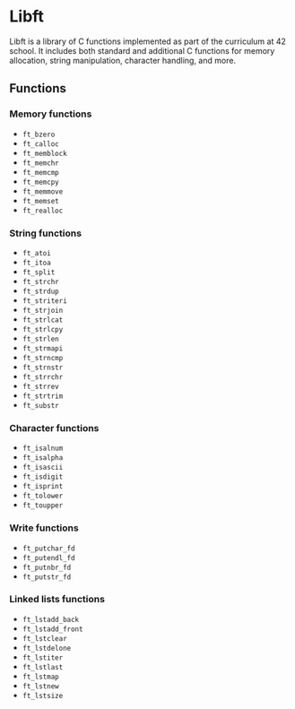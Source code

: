 # Libft
Libft is a library of C functions implemented as part of the curriculum at 42 school. It includes both standard and additional C functions for memory allocation, string manipulation, character handling, and more.

## Functions

### Memory functions

- `ft_bzero`
- `ft_calloc`
- `ft_memblock`
- `ft_memchr`
- `ft_memcmp`
- `ft_memcpy`
- `ft_memmove`
- `ft_memset`
- `ft_realloc`

### String functions

- `ft_atoi`
- `ft_itoa`
- `ft_split`
- `ft_strchr`
- `ft_strdup`
- `ft_striteri`
- `ft_strjoin`
- `ft_strlcat`
- `ft_strlcpy`
- `ft_strlen`
- `ft_strmapi`
- `ft_strncmp`
- `ft_strnstr`
- `ft_strrchr`
- `ft_strrev`
- `ft_strtrim`
- `ft_substr`

### Character functions

- `ft_isalnum`
- `ft_isalpha`
- `ft_isascii`
- `ft_isdigit`
- `ft_isprint`
- `ft_tolower`
- `ft_toupper`

### Write functions

- `ft_putchar_fd`
- `ft_putendl_fd`
- `ft_putnbr_fd`
- `ft_putstr_fd`

### Linked lists functions
- `ft_lstadd_back`
- `ft_lstadd_front`
- `ft_lstclear`
- `ft_lstdelone`
- `ft_lstiter`
- `ft_lstlast`
- `ft_lstmap`
- `ft_lstnew`
- `ft_lstsize`
